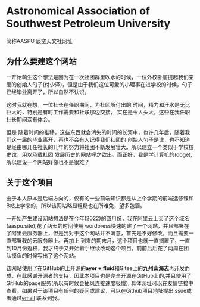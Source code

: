 # Astronomical Association of Southwest Petroleum University
简称AASPU
辰空天文社网址
<h2 id="为什么要建这个网站">为什么要建这个网站</h2>
<p>
一开始萌生这个想法是因为在一次社团群里吹水的时候，一位外校卧底提起我们亲爱的创始人勺子(付少泽)，但是由于我们这位可爱的小理事在进学校的时候，勺子已经毕业离开了，所以自然不认识。
</p>
<p>
这时我就在想，一位社长在任职期间，为社团所付出的 时间，精力和汗水是无比巨大的，特别是有时工作需要和社联那边交接，
实在是令人头大，这些在我任职社长期间深有体会。
</p>
<p>
但是 随着时间的推移，这些东西就会消失的时间的长河中，也许几年后，随着我们这一届的毕业离开，再也不会有人记得我们社团的
创始人勺子是谁，也不知道是经由哪几任社长的几年的努力将社团不断发展壮大。所以建立一个类似于学校校史馆，用以承载社团
发展历史的网站呼之欲出。而正好，我是学计算机的(doge),所以建设一个网站好像也不是很难？
</p>
<h2 id="关于这个项目">关于这个项目</h2>
<p>
    由于本人原本是后端方向的，仅有的一些前端知识都是从上个学期的前端选修课和B站上学来的，所以该网站略显粗糙也在所难免，望多包涵。
</p>
<p>
    一开始产生建设网站想法是在今年(2022)的四月份，我在阿里云上买了这个域名(aaspu.site),花了两天的时间使用
    wordpress快速的建了一个网站，并且部署在了阿里云服务器上，但是我对于这个网站并不满意，首先是不好修改，而且需要一直部署我的云服务器上。再加上
    到来的期末月，这个项目也就一直搁置了，一直到10月份返校，我才终于又开始着手继续改动这个项目，前前后后花了两周在团队摸鱼的时候写出了这个网站。
</p>
<p>
    该网站使用了在GitHub的上开源的<strong>ayer + fluid</strong>和Gitee上的<strong>九州山海志</strong>再开发而成，在此感谢开源者的支持，因此本项目也是完全开源在GitHub上的,并且使用了GitHub的page服务(所以有时候会抽风连接速度极慢),
    具体网址可以在友情链接中查看。如果对于该项目有任何的疑问或建议，可以在Github项目地址提出issue或者通过<a href="mailto:chenning_william@163.com">email</a>
    联系到我。
</p>
                               
